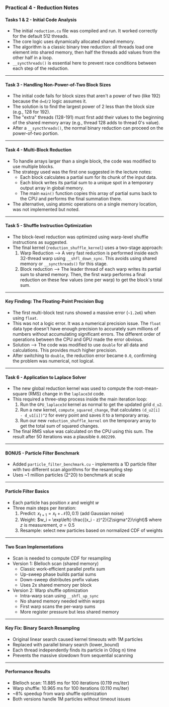  ### Practical 4 - Reduction Notes

#### Tasks 1 & 2 - Initial Code Analysis
* The initial `reduction.cu` file was compiled and run. It worked correctly for the default 512 threads.
* The core logic uses dynamically allocated shared memory. 
* The algorithm is a classic binary tree reduction: all threads load one element into shared memory, then half the threads add values from the other half in a loop.
* `__syncthreads()` is essential here to prevent race conditions between each step of the reduction. 

---

#### Task 3 - Handling Non-Power-of-Two Block Sizes
* The initial code fails for block sizes that aren't a power of two (like 192) because the `d=d/2` logic assumes it. 
* The solution is to find the largest power of 2 less than the block size (e.g., 128 for 192).
* The "extra" threads (128-191) must first add their values to the beginning of the shared memory array (e.g., thread 128 adds to thread 0's value). 
* After a `__syncthreads()`, the normal binary reduction can proceed on the power-of-two portion.

---

#### Task 4 - Multi-Block Reduction
* To handle arrays larger than a single block, the code was modified to use multiple blocks. 
* The strategy used was the first one suggested in the lecture notes: 
    * Each block calculates a partial sum for its chunk of the input data.
    * Each block writes its partial sum to a unique spot in a temporary output array in global memory. 
    * The main `main()` function copies this array of partial sums back to the CPU and performs the final summation there.
* The alternative, using atomic operations on a single memory location, was not implemented but noted. 

---

#### Task 5 - Shuffle Instruction Optimization
* The block-level reduction was optimized using warp-level shuffle instructions as suggested. 
* The final kernel (`reduction_shuffle_kernel`) uses a two-stage approach:
    1.  Warp Reduction --> A very fast reduction is performed inside each 32-thread warp using `__shfl_down_sync`. This avoids using shared memory or `__syncthreads()` for this stage.
    2.  Block reduction --> The leader thread of each warp writes its partial sum to shared memory. Then, the first warp performs a final reduction on these few values (one per warp) to get the block's total sum.

---

#### Key Finding: The Floating-Point Precision Bug
* The first multi-block test runs showed a massive error (`~1.2e6`) when using `float`.
* This was not a logic error. It was a numerical precision issue. The `float` data type doesn't have enough precision to accurately sum millions of numbers without accumulating significant errors. The different order of operations between the CPU and GPU made the error obvious.
* Solution --> The code was modified to use `double` for all data and calculations. This provides much higher precision.
* After switching to `double`, the reduction error became `0.0`, confirming the problem was numerical, not logical.

---

#### Task 6 - Application to Laplace Solver
* The new global reduction kernel was used to compute the root-mean-square (RMS) change in the `laplace3d` code. 
* This required a three-step process inside the main iteration loop:
    1.  Run the `GPU_laplace3d` kernel as normal to get the updated grid `d_u2`.
    2.  Run a new kernel, `compute_squared_change`, that calculates `(d_u2[i] - d_u1[i])^2` for every point and saves it to a temporary array.
    3.  Run our new `reduction_shuffle_kernel` on the temporary array to get the total sum of squared changes. 
* The final RMS value was calculated on the CPU using this sum. The result after 50 iterations was a plausible `0.002299`.

---

#### BONUS - Particle Filter Benchmark

* Added `particle_filter_benchmark.cu` - implements a 1D particle filter with two different scan algorithms for the resampling step
* Uses ~1 million particles (2^20) to benchmark at scale

---

#### Particle Filter Basics

* Each particle has position $x$ and weight $w$
* Three main steps per iteration:
  1. Predict: $x_{t+1} = x_t + \mathcal{N}(0, 0.1)$ (add Gaussian noise)
  2. Weight: $w_i = \exp\left(-\frac{(x_i - z)^2}{2\sigma^2}\right)$ where $z$ is measurement, $\sigma=0.5$
  3. Resample: select new particles based on normalized CDF of weights

---

#### Two Scan Implementations

* Scan is needed to compute CDF for resampling
* Version 1: Blelloch scan (shared memory)
  - Classic work-efficient parallel prefix sum
  - Up-sweep phase builds partial sums
  - Down-sweep distributes prefix values
  - Uses 2x shared memory per block
* Version 2: Warp shuffle optimization
  - Intra-warp scan using `__shfl_up_sync`
  - No shared memory needed within warps
  - First warp scans the per-warp sums
  - More register pressure but less shared memory

---

#### Key Fix: Binary Search Resampling

* Original linear search caused kernel timeouts with 1M particles
* Replaced with parallel binary search (lower_bound)
* Each thread independently finds its particle in O(log n) time
* Prevents the massive slowdown from sequential scanning

---

#### Performance Results

* Blelloch scan: 11.885 ms for 100 iterations (0.119 ms/iter)
* Warp shuffle: 10.965 ms for 100 iterations (0.110 ms/iter)
* ~8% speedup from warp shuffle optimization
* Both versions handle 1M particles without timeout issues